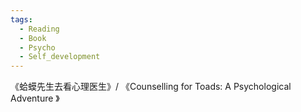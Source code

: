 ```yaml
---
tags:
  - Reading
  - Book
  - Psycho
  - Self_development
---
```


《蛤蟆先生去看心理医生》/ 《Counselling for Toads: A Psychological Adventure 》

